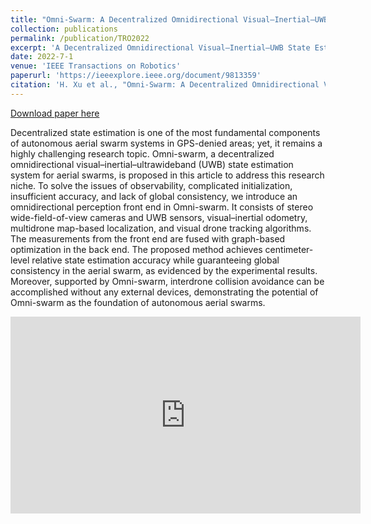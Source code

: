 ```yaml
---
title: "Omni-Swarm: A Decentralized Omnidirectional Visual–Inertial–UWB State Estimation System for Aerial Swarms"
collection: publications
permalink: /publication/TRO2022
excerpt: 'A Decentralized Omnidirectional Visual–Inertial–UWB State Estimation System for Aerial Swarms.'
date: 2022-7-1
venue: 'IEEE Transactions on Robotics'
paperurl: 'https://ieeexplore.ieee.org/document/9813359'
citation: 'H. Xu et al., "Omni-Swarm: A Decentralized Omnidirectional Visual–Inertial–UWB State Estimation System for Aerial Swarms," in IEEE Transactions on Robotics, 2022, doi: 10.1109/TRO.2022.3182503.'
---
```


[Download paper here](http://www.xuhao1.me/files/hao2021.pdf) 

Decentralized state estimation is one of the most fundamental components of autonomous aerial swarm systems in GPS-denied areas; yet, it remains a highly challenging research topic. Omni-swarm, a decentralized omnidirectional visual–inertial–ultrawideband (UWB) state estimation system for aerial swarms, is proposed in this article to address this research niche. To solve the issues of observability, complicated initialization, insufficient accuracy, and lack of global consistency, we introduce an omnidirectional perception front end in Omni-swarm. It consists of stereo wide-field-of-view cameras and UWB sensors, visual–inertial odometry, multidrone map-based localization, and visual drone tracking algorithms. The measurements from the front end are fused with graph-based optimization in the back end. The proposed method achieves centimeter-level relative state estimation accuracy while guaranteeing global consistency in the aerial swarm, as evidenced by the experimental results. Moreover, supported by Omni-swarm, interdrone collision avoidance can be accomplished without any external devices, demonstrating the potential of Omni-swarm as the foundation of autonomous aerial swarms.

<iframe width="560" height="315" src="https://www.youtube.com/embed/SMtJUkKoza4" title="YouTube video player" frameborder="0" allow="accelerometer; autoplay; clipboard-write; encrypted-media; gyroscope; picture-in-picture" allowfullscreen></iframe>